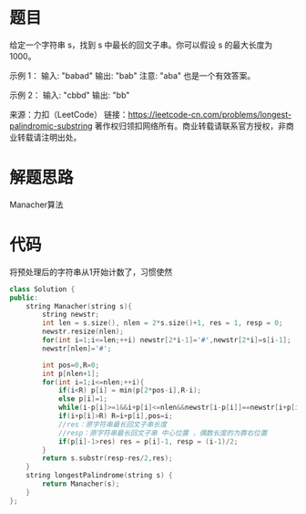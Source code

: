 # 题目

给定一个字符串 s，找到 s 中最长的回文子串。你可以假设 s 的最大长度为 1000。

示例 1：
输入: "babad"
输出: "bab"
注意: "aba" 也是一个有效答案。

示例 2：
输入: "cbbd"
输出: "bb"

来源：力扣（LeetCode）
链接：https://leetcode-cn.com/problems/longest-palindromic-substring
著作权归领扣网络所有。商业转载请联系官方授权，非商业转载请注明出处。

# 解题思路

Manacher算法 

# 代码

将预处理后的字符串从1开始计数了，习惯使然

```c++
class Solution {
public:
    string Manacher(string s){
        string newstr;
        int len = s.size(), nlen = 2*s.size()+1, res = 1, resp = 0;
        newstr.resize(nlen);
        for(int i=1;i<=len;++i) newstr[2*i-1]='#',newstr[2*i]=s[i-1];
        newstr[nlen]='#';

        int pos=0,R=0;
        int p[nlen+1];
        for(int i=1;i<=nlen;++i){
            if(i<R) p[i] = min(p[2*pos-i],R-i);
            else p[i]=1;
            while(i-p[i]>=1&&i+p[i]<=nlen&&newstr[i-p[i]]==newstr[i+p[i]]) p[i]++;
            if(i+p[i]>R) R=i+p[i],pos=i;
            //res：原字符串最长回文子串长度
            //resp：原字符串最长回文子串 中心位置 ，偶数长度的为靠右位置
            if(p[i]-1>res) res = p[i]-1, resp = (i-1)/2;
        } 
        return s.substr(resp-res/2,res);
    }
    string longestPalindrome(string s) {
        return Manacher(s);
    }
};
```

